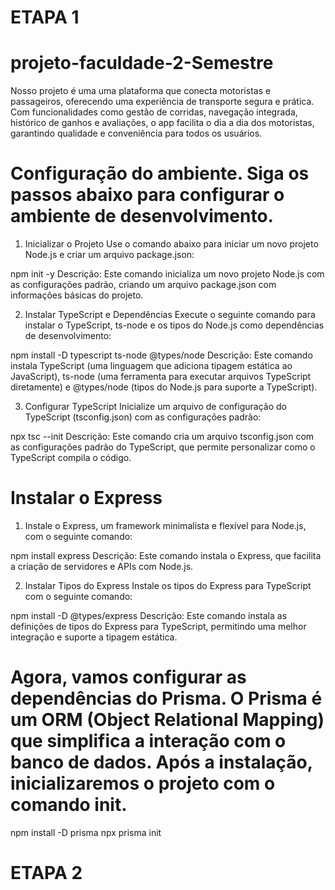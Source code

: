 # ETAPA 1
# projeto-faculdade-2-Semestre
Nosso projeto é uma uma plataforma que conecta motoristas e passageiros, oferecendo uma experiência de transporte segura e prática. Com funcionalidades como gestão de corridas, navegação integrada, histórico de ganhos e avaliações, o app facilita o dia a dia dos motoristas, garantindo qualidade e conveniência para todos os usuários.

# Configuração do ambiente. Siga os passos abaixo para configurar o ambiente de desenvolvimento.

1. Inicializar o Projeto
Use o comando abaixo para iniciar um novo projeto Node.js e criar um arquivo package.json:

npm init -y
Descrição: Este comando inicializa um novo projeto Node.js com as configurações padrão, criando um arquivo package.json com informações básicas do projeto.

2. Instalar TypeScript e Dependências
Execute o seguinte comando para instalar o TypeScript, ts-node e os tipos do Node.js como dependências de desenvolvimento:

npm install -D typescript ts-node @types/node
Descrição: Este comando instala TypeScript (uma linguagem que adiciona tipagem estática ao JavaScript), ts-node (uma ferramenta para executar arquivos TypeScript diretamente) e @types/node (tipos do Node.js para suporte a TypeScript).

3. Configurar TypeScript
Inicialize um arquivo de configuração do TypeScript (tsconfig.json) com as configurações padrão:

npx tsc --init
Descrição: Este comando cria um arquivo tsconfig.json com as configurações padrão do TypeScript, que permite personalizar como o TypeScript compila o código.

# Instalar o Express
1. Instale o Express, um framework minimalista e flexível para Node.js, com o seguinte comando:

npm install express
Descrição: Este comando instala o Express, que facilita a criação de servidores e APIs com Node.js.

2. Instalar Tipos do Express
Instale os tipos do Express para TypeScript com o seguinte comando:

npm install -D @types/express
Descrição: Este comando instala as definições de tipos do Express para TypeScript, permitindo uma melhor integração e suporte a tipagem estática.

# Agora, vamos configurar as dependências do Prisma. O Prisma é um ORM (Object Relational Mapping) que simplifica a interação com o banco de dados. Após a instalação, inicializaremos o projeto com o comando init.

npm install -D prisma
npx prisma init

# ETAPA 2



